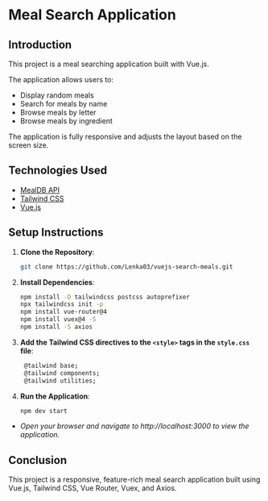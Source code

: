 # Meal Search Application

## Introduction

This project is a meal searching application built with Vue.js. 

The application allows users to:
- Display random meals
- Search for meals by name
- Browse meals by letter
- Browse meals by ingredient

The application is fully responsive and adjusts the layout based on the screen size.

## Technologies Used

- [MealDB API](https://www.themealdb.com/api.php)
- [Tailwind CSS](https://tailwindcss.com/docs/guides/vite)
- [Vue.js](https://vuejs.org/)

## Setup Instructions

1. **Clone the Repository**: 
   ```bash
   git clone https://github.com/Lenka03/vuejs-search-meals.git

2. **Install Dependencies**: 
   ```bash
   npm install -D tailwindcss postcss autoprefixer
   npx tailwindcss init -p
   npm install vue-router@4
   npm install vuex@4 -S
   npm install -S axios

3. **Add the Tailwind CSS directives to the `<style>` tags in the `style.css` file**: 
   ```bash
    @tailwind base;
    @tailwind components;
    @tailwind utilities;

4. **Run the Application**: 
   ```bash
   npm dev start
  - *Open your browser and navigate to http://localhost:3000 to view the application.*

## Conclusion
This project is a responsive, feature-rich meal search application built using Vue.js, Tailwind CSS, Vue Router, Vuex, and Axios.
